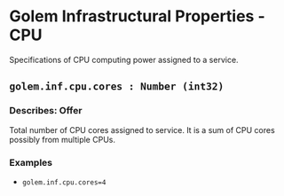 # Golem Infrastructural Properties - CPU
Specifications of CPU computing power assigned to a service.

## `golem.inf.cpu.cores : Number (int32)`

### Describes: Offer

Total number of CPU cores assigned to service. It is a sum of CPU cores possibly from multiple CPUs.

### **Examples**
* `golem.inf.cpu.cores=4`
